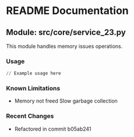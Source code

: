 # README Documentation

## Module: src/core/service_23.py

This module handles memory issues operations.

### Usage

```python
// Example usage here
```

### Known Limitations

- Memory not freed Slow garbage collection

### Recent Changes

- Refactored in commit b05ab241
